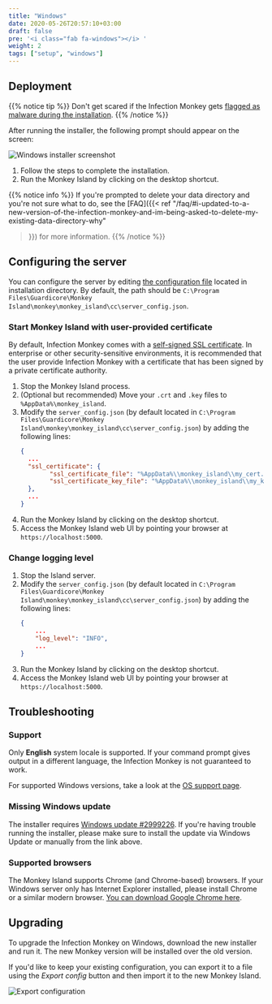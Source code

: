 ```yaml
---
title: "Windows"
date: 2020-05-26T20:57:10+03:00
draft: false
pre: '<i class="fab fa-windows"></i> '
weight: 2
tags: ["setup", "windows"]
---
```


## Deployment

{{% notice tip %}}
Don't get scared if the Infection Monkey gets [flagged as malware during the installation](/faq/#is-the-infection-monkey-a-malwarevirus).
{{% /notice %}}

After running the installer, the following prompt should appear on the screen:

![Windows installer screenshot](../../images/setup/windows/installer-screenshot-1.png "Windows installer screenshot")

1. Follow the steps to complete the installation.
1. Run the Monkey Island by clicking on the desktop shortcut.

{{% notice info %}}
If you're prompted to delete your data directory and you're not sure what to
do, see the [FAQ]({{< ref
"/faq/#i-updated-to-a-new-version-of-the-infection-monkey-and-im-being-asked-to-delete-my-existing-data-directory-why"
>}}) for more information.
{{% /notice %}}
>
## Configuring the server

You can configure the server by editing [the configuration file](../../reference/server_configuration) located
in installation directory. By default, the path should be `C:\Program Files\Guardicore\Monkey Island\monkey\monkey_island\cc\server_config.json`.

### Start Monkey Island with user-provided certificate

By default, Infection Monkey comes with a [self-signed SSL certificate](https://aboutssl.org/what-is-self-sign-certificate/). In
enterprise or other security-sensitive environments, it is recommended that the
user provide Infection Monkey with a certificate that has been signed by a
private certificate authority.

1. Stop the Monkey Island process.
1. (Optional but recommended) Move your `.crt` and `.key` files to `%AppData%\monkey_island`.
1. Modify the `server_config.json` (by default located in `C:\Program Files\Guardicore\Monkey Island\monkey\monkey_island\cc\server_config.json`) by adding the following lines:
    ```json
    {
      ...
      "ssl_certificate": {
            "ssl_certificate_file": "%AppData%\\monkey_island\\my_cert.crt",
            "ssl_certificate_key_file": "%AppData%\\monkey_island\\my_key.key"
      },
      ...
    }
    ```
1. Run the Monkey Island by clicking on the desktop shortcut.
1. Access the Monkey Island web UI by pointing your browser at
   `https://localhost:5000`.

### Change logging level

1. Stop the Island server.
1. Modify the `server_config.json` (by default located in `C:\Program Files\Guardicore\Monkey Island\monkey\monkey_island\cc\server_config.json`) by adding the following lines:
    ```json
    {
        ...
        "log_level": "INFO",
        ...
    }
    ```
1. Run the Monkey Island by clicking on the desktop shortcut.
1. Access the Monkey Island web UI by pointing your browser at
   `https://localhost:5000`.

## Troubleshooting

### Support

Only **English** system locale is supported. If your command prompt gives output in a different
language, the Infection Monkey is not guaranteed to work.

For supported Windows versions, take a look at the [OS support page](../../reference/operating_systems_support).

### Missing Windows update

The installer requires [Windows update #2999226](https://support.microsoft.com/en-us/help/2999226/update-for-universal-c-runtime-in-windows).
If you're having trouble running the installer, please make sure to install the
update via Windows Update or manually from the link above.

### Supported browsers

The Monkey Island supports Chrome (and Chrome-based) browsers. If your Windows
server only has Internet Explorer installed, please install Chrome or a similar
modern browser. [You can download Google Chrome
here](https://www.google.com/chrome/).

## Upgrading

To upgrade the Infection Monkey on Windows, download the new installer and run
it. The new Monkey version will be installed over the old version.

If you'd like to keep your existing configuration, you can export it to a file
using the *Export config* button and then import it to the new Monkey Island.

![Export configuration](../../images/setup/export-configuration.png "Export configuration")
